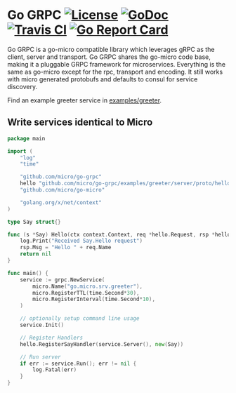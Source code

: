 # Go GRPC [![License](https://img.shields.io/:license-apache-blue.svg)](https://opensource.org/licenses/Apache-2.0) [![GoDoc](https://godoc.org/github.com/micro/go-grpc?status.svg)](https://godoc.org/github.com/micro/go-grpc) [![Travis CI](https://api.travis-ci.org/micro/go-grpc.svg?branch=master)](https://travis-ci.org/micro/go-grpc) [![Go Report Card](https://goreportcard.com/badge/micro/go-grpc)](https://goreportcard.com/report/github.com/micro/go-grpc)

Go GRPC is a go-micro compatible library which leverages gRPC as the client, server and transport. Go GRPC shares the go-micro code base, making it 
a pluggable GRPC framework for microservices. Everything is the same as go-micro except for the rpc, transport and encoding. It still works with 
micro generated protobufs and defaults to consul for service discovery.

Find an example greeter service in [examples/greeter](https://github.com/micro/go-grpc/tree/master/examples/greeter).

## Write services identical to Micro

```go
package main

import (
	"log"
	"time"

	"github.com/micro/go-grpc"
	hello "github.com/micro/go-grpc/examples/greeter/server/proto/hello"
	"github.com/micro/go-micro"

	"golang.org/x/net/context"
)

type Say struct{}

func (s *Say) Hello(ctx context.Context, req *hello.Request, rsp *hello.Response) error {
	log.Print("Received Say.Hello request")
	rsp.Msg = "Hello " + req.Name
	return nil
}

func main() {
	service := grpc.NewService(
		micro.Name("go.micro.srv.greeter"),
		micro.RegisterTTL(time.Second*30),
		micro.RegisterInterval(time.Second*10),
	)

	// optionally setup command line usage
	service.Init()

	// Register Handlers
	hello.RegisterSayHandler(service.Server(), new(Say))

	// Run server
	if err := service.Run(); err != nil {
		log.Fatal(err)
	}
}
```
